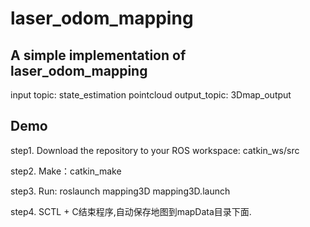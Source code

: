 # laser_odom_mapping
## A simple implementation of laser_odom_mapping

input topic: state_estimation   pointcloud
output_topic: 3Dmap_output

## Demo

step1. Download the repository to your ROS workspace: catkin_ws/src

step2. Make：catkin_make

step3. Run:  roslaunch mapping3D mapping3D.launch

step4.  SCTL + C结束程序,自动保存地图到mapData目录下面.
